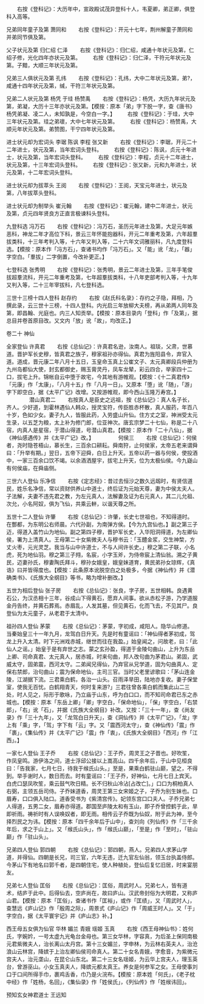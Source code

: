 <!-- { "loadSidebar": true } -->
　　右按《登科记》：大历年中，宣政殿试茂异登科十人，韦夏卿，弟正卿，俱登科入高等。

兄弟同年童子及第  萧同和
　　右按《登科记》：开元十七年，荆州解童子萧同和并弟同节俱及第。

父子状元及第  归仁绍  仁泽
　　右按《登科记》：归仁绍，咸通十年状元及第，仁绍子修，光化四年亦状元及第。
　　右按《登科记》：归仁泽，干符元年状元及第。子黯，大顺三年状元及第。

兄弟三人俱状元及第  孔纬
　　右按《登科记》：孔纬，大中二年状元及第，弟?，咸通十四年状元及第，缄，干符三年状元及第。

兄弟二人状元及第  杨凭  于珪  杨赞禹
　　右按《登科记》：杨凭，大历九年状元及第，弟凝，大历十三年亦状元及第。【模按：原本「弟」字下脱一字，查《唐书》杨凭弟凝、凌二人，未知孰是，今空白一字。】
　　右按《登科记》：于珪，大中三年状元及第。珪之弟瓌，大中七年状元及第。
　　右按《登科记》：杨赞禹，大顺元年状元及第。弟赞图，干宁四年状元及第。

进士状元却为宏词头  李琚  陈讽  李程  张又新
　　右按《登科记》：李琚，开元二十二年进士，状元及第，当年宏词头登科。
　　右按《登科记》：陈讽，贞元十年进士，状元及第，当年宏词头登科。
　　右按《登科记》：李程，贞元十二年进士，状元及第，十三年宏词头登科。
　　右按《登科记》：张又新，元和九年进士，状元及第，十二年宏词头登科。

进士状元却为拔萃头  王阅
　　右按《登科记》：王阅，天宝元年进士，状元及第，八年拔萃头登科。

进士状元却为制举头  崔元翰
　　右按《登科记》：崔元翰，建中二年进士，状元及第，贞元四年贤良方正直言极谏科头登科。

九登科选  冯万石
　　右按《登科记》：冯万石，圣历元年进士及第，大足元年嫉恶科，神龙二年才高位下科，景云三年怀能抱器科，开元二年重考及第，六年超羣拔类科，十三年考判入等，十六年又判入等，二十六年文词雅丽科，凡九度登科选。【模按：原本作「冯方石」，查诸书均作「冯万石」。又「能」讹「龙」，「器」字空白。「羣拔」二字倒置，今改补更正。】

七登科选  张秀明
　　右按《登科记》：张秀明，景云二年进士及第，三年手笔俊拔超羣流科，开元二年重考及第，七年超羣拔类科，十八年吏部考判入等，十九年又判入等，二十三年宰拔科，凡七登科选。

三世十三榜十四人登科  赵存约
　　右按《赵氏科名录》：存约之子隐，拜相，乃撰此录，云三世十三榜，十四人登科。内光启三年放柳大夫榜，再从弟两人同年及第，即昌翰、光庭也。内三人知贡举。【模按：原本目录内「登科」作「及第」，据总目并卷首原目改。又文内「放」讹「故」，均改正。】


卷二十  神仙

全家登仙  许真君
　　右按《总仙记》：许真君名逊，汝南人。祖琰，父肃，世慕道。晋护军长史穆，皆真君之族子，穆家祖孙亦得仙。真君为旌阳县令，弃官入道。道成，晋元康二年八月十五日，玉皇命玉真上公崔文子、太元真卿段兵仲册为九州岛都仙大使，封玄都御史，赐玉膏灵丹，凤车龙辇，彩云四合，举家四十二口，拔宅上升。锦帐自云中堕于故宅，今其地有游帷观。【模按：《十二真君传》「元康」作「太康」，「八月十五」作「八月一日」。又原本「堕」讹「随」，「游」字下即空白，据《太平广记》改增。又按游帷观，即今西山玉隆万寿宫。】
　　
　　潜山真君二
　　右按真人是臣史之远祖，按《总仙记》：真人名子长，齐人。少好道，到霍林遇仙人韩众，授灵宝符，传臣胜赤杯散，真人服药，年百八十岁，色如少女。妻子九人，皆服此药，入劳盛山升仙。住方丈之室，神洲受太元生录，以五芝为粮，太上补为修门郎，位亚神次。唐玄宗梦二十七仙，称是二十八宿，内真人是星宿，于潜山得道，号潜山真君。【模按：原本作「二十八仙」，据《神仙感遇传》并《太平广记》改。】
　　
　　何侯三
　　右按《总仙记》：何侯者，尧时隐苍梧山，慕长生，三百余口耕耘。舜南狩，止何侯家，太帝五老来谓舜曰：「升举有期。」翌日，五帝下迎舜，白日上升天。五帝以药一器与何侯，使投酒中，一家三百余口饮不竭。以余酒洒屋宇，拔宅上升天，位为太极仙侯。今九嶷山有何侯庙，在舜庙侧。

三世六人登仙  乐净信
　　右按《定志经》：昔过去恒沙之数久远刼时，有贤信道民，姓乐名净信，常以资财供养山中道士，终后证为元始天尊，妻为中侯太夫人。子法解，夫妻不违先君之教，为左元真人，法解妻及证为右元真人，其二儿允祖、次允，小名阿奴，俱为飞仙，共乘云軿，以谐天尊之所。

五世十二人登仙  许肇
　　右按《总仙记》：许肇，长史七世祖也，不知得道时。在酆都，为东明公右师晨。六代孙副，为南弹方侯。【今为九宫仙也。】副之第三子迈，得道入盖竹山为地仙。副之第四子穆，晋护军长史，入华阳洞得道，为左卿仙侯，署为上清真人。王母第二十女紫微夫人与穆书云：「玉醴金浆，交生神棃，方丈火枣，元光灵芝。我当与山中许道士，不与人间许长史。」穆之第二子联，小名虎，死为地仙羽。穆之第三子翙，名宸，小字玉斧，为侍帝宸上清仙翁。溯之子黄民，迈妻孙氏，穆妻陶氏拜斗，穆孙女娥皇，娥皇妹道育，黄民弟孙女琼辉，《真诰》曰并皆得度也。【模按：此条原本讹脱空白之处极多，今据《神仙传》并《潜确类书》、《氏族大全纲目》等书，略为增补删改。】

五世为相后登仙  张子房
　　右按《总仙记》：张良，字子房，五世相韩。良遇黄石公，为汉丞相十三年，谷成山下得黄石，愿弃人间事。欲从赤松子游，乃学道服金丹告终，并黄石葬焉。赤眉乱，人发其墓，但见黄石，化而飞去，不见其尸。良登仙为太元童子，从老君于太清中。

祖孙四人登仙  茅蒙
　　右按《总仙记》：茅蒙，字初成，咸阳人。隐华山修道。当秦始皇三十一年九月，龙驾白日升天。先是时有童谣曰：「神仙得者茅初成，驾龙上升入太清。时下元洲戏赤城，继世而往在我盈。」始皇闻之，问故老，曰：「此仙人之谣。」始皇于是有弃世之志。蒙之玄孙盈，得道于金陵句曲山，上升为东岳上卿、司命真君、太元真人，居赤城，时来句曲，邦人改句曲为茅君山。弟固，武威太守，固弟震，西河太守。二弟闻兄得仙，乃弃官从兄学道，固为句曲真人、定保右禁郎，治句曲山；震为保命地仙，主司三官。当时父老里谚歌曰：「茅山连金陵，江湖据下流。三君乘白鹤，各治一山头。召雨泽旱田，陆地亦复收。妻子保堂室，使我无百忧。白鹤翔青天，何时复来游?」三君往曾各乘白鹤而集此山二三处，时人见之，际形于歌咏，乃立庙于山东，呼为白口口，而不知司命君已东之赤城也。【模按：原本「东岳上卿」「卿」字空白，「保命地仙」，「保」字空白，「右禁郎」，「右」讹「石」，并据《氏族大全纲目》补改。又按：「三十一年」，查《尚友录》作「三十九年」，又「龙驾白日升天」，查《洞仙传》并《太平广记》，「龙」字上有「乘」字，「驾」字下有「云」字。又「震西河太守」，查《神仙传》「震」作「裹」，《集仙传》并《太平广记》「震」作「衷」，《氏族大全纲目》「西河」作「江西」。】

一家七人登仙  王子乔
　　右按《总仙记》：王子乔，周灵王之子晋也。好吹笙，作凤皇鸣。游伊洛之间，道士浮邱公接以上嵩高山。四千余年后，于山中见桓良曰：「告我家，七月七日，待我于缑氏山头。」至是，果乘白鹤驻山巅，望之，不得到。举手谢时人，数日而去。时有童谣曰：「王子乔，好神仙，七月七日上宾天。白虎口瑟凤吹笙，乘云鼓气吹日精。长不归秋山冷沾[占改亡]。」口口为桐柏真人右弼，主领五岳司侍。子乔妹道香，周灵王第三女宋姬之子，子乔为别生妹也。口眉寿，口口俱入陆口。道香受书为《紫清宫传》。妃领东宫口口夫人。子乔兄弟七人得道，五男二女，眉寿亦得道。郡国至庐陵太和有玉山，即子乔曾控鹤于此，旱即祈雨。祷祈时有人误唤奴者，即无雨。相传云子乔既为仙奴，附于此为神，至今择烈民之为讳。【模按：原本「四千余年后于山中」，查刘向《列仙传》作「三千余年后，求之于山上」。又「缑氏山头」，作「缑氏山巅」，「至是」作「至时」，「驻山巅」作「驻山头」。

兄弟四人登仙  郭四朝
　　右按《总仙记》：郭四朝，燕人。兄弟四人求茅山学道，并得仙。四朝是长兄，司三官，六年无违，迁九官左仙翁，领玉台执盖侍郎。今茅山下有地名曰郭千者，是四朝住宅，使人种植处，登仙后复忆旧居，时来宴朋友。

兄弟七人登仙  匡俗
　　右按《总仙记》：匡俗，周武时人。兄弟七人，皆有道术，结庐于此中。后得仙去，空庐尚在，故曰庐山。汉武帝封俗为大明君，又称庐山君。【模按：原本「匡俗」，查诸书作「匡裕」，或作「匡绩」，又「周武时人」，查慧远《庐山记》作「殷周之际」，周景式《庐山记》作「周威王时人」。又「于」字空白，据《太平寰宇记》并《庐山志》补。】

西王母五女俱为仙官  华林  媚兰  青娥  瑶姬  玉真
　　右按《西王母神仙书》：姓何氏，字婉妗，一号太虚九光龟台金母也。第三女华林，字容真，为后圣上保同南极元君紫微夫人，治长离山太丹宫。第十三女媚兰，字申林，为云林右英夫人，治沧浪山云林宫，降嫔于上治左卿仙侯司命真人。第二十女名青娥，字愈音，为紫微元宫夫人，治元垄山，在昆仑山东北。第二十三女名瑶姬，为云华上宫夫人，理玉英台，曾游巫山。小女玉真夫人，降嫔元都太真王。养女是何参军之女。王母使事刘口于口间所得手巾，裹鸡舌香，巾乃是火浣布。【模按：原本姓「何氏」，《老子枕中经》作「姓杨，名回」，《集仙录》作「姓侯氏」，《列仙传》作「姓缑讳回」。

预知玄女神君道士  王远知
